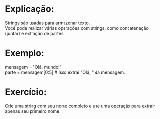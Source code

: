 # Explicação:
Strings são usadas para armazenar texto. <br /> 
Você pode realizar várias operações com strings, como concatenação (juntar) e extração de partes.

# Exemplo:

mensagem = "Olá, mundo!"<br /> 
parte = mensagem[0:5]  # Isso extrai "Olá, " da mensagem.

# Exercício:
Crie uma string com seu nome completo e use uma operação para extrair apenas seu primeiro nome.

